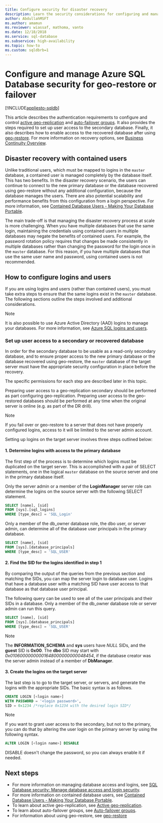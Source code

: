 ```yaml
---
title: Configure security for disaster recovery
description: Learn the security considerations for configuring and managing security after a database restore or a failover to a secondary server.
author: AbdullahMSFT
ms.author: amamun
ms.reviewer: wiassaf, mathoma, vanto
ms.date: 12/18/2018
ms.service: sql-database
ms.subservice: high-availability
ms.topic: how-to
ms.custom: sqldbrb=1
---
```

# Configure and manage Azure SQL Database security for geo-restore or failover
[!INCLUDE[appliesto-sqldb](../includes/appliesto-sqldb.md)]

This article describes the authentication requirements to configure and control [active geo-replication](active-geo-replication-overview.md) and [auto-failover groups](auto-failover-group-sql-db.md). It also provides the steps required to set up user access to the secondary database. Finally, it also describes how to enable access to the recovered database after using [geo-restore](recovery-using-backups.md#geo-restore). For more information on recovery options, see [Business Continuity Overview](business-continuity-high-availability-disaster-recover-hadr-overview.md).

## Disaster recovery with contained users

Unlike traditional users, which must be mapped to logins in the `master` database, a contained user is managed completely by the database itself. This has two benefits. In the disaster recovery scenario, the users can continue to connect to the new primary database or the database recovered using geo-restore without any additional configuration, because the database manages the users. There are also potential scalability and performance benefits from this configuration from a login perspective. For more information, see [Contained Database Users - Making Your Database Portable](/sql/relational-databases/security/contained-database-users-making-your-database-portable).

The main trade-off is that managing the disaster recovery process at scale is more challenging. When you have multiple databases that use the same login, maintaining the credentials using contained users in multiple databases may negate the benefits of contained users. For example, the password rotation policy requires that changes be made consistently in multiple databases rather than changing the password for the login once in the `master` database. For this reason, if you have multiple databases that use the same user name and password, using contained users is not recommended.

## How to configure logins and users

If you are using logins and users (rather than contained users), you must take extra steps to ensure that the same logins exist in the `master` database. The following sections outline the steps involved and additional considerations.

  >[!NOTE]
  > It is also possible to use Azure Active Directory (AAD) logins to manage your databases. For more information, see [Azure SQL logins and users](./logins-create-manage.md).

### Set up user access to a secondary or recovered database

In order for the secondary database to be usable as a read-only secondary database, and to ensure proper access to the new primary database or the database recovered using geo-restore, the `master` database of the target server must have the appropriate security configuration in place before the recovery.

The specific permissions for each step are described later in this topic.

Preparing user access to a geo-replication secondary should be performed as part configuring geo-replication. Preparing user access to the geo-restored databases should be performed at any time when the original server is online (e.g. as part of the DR drill).

> [!NOTE]
> If you fail over or geo-restore to a server that does not have properly configured logins, access to it will be limited to the server admin account.

Setting up logins on the target server involves three steps outlined below:

#### 1. Determine logins with access to the primary database

The first step of the process is to determine which logins must be duplicated on the target server. This is accomplished with a pair of SELECT statements, one in the logical `master` database on the source server and one in the primary database itself.

Only the server admin or a member of the **LoginManager** server role can determine the logins on the source server with the following SELECT statement.

```sql
SELECT [name], [sid]
FROM [sys].[sql_logins]
WHERE [type_desc] = 'SQL_Login'
```

Only a member of the db_owner database role, the dbo user, or server admin, can determine all of the database user principals in the primary database.

```sql
SELECT [name], [sid]
FROM [sys].[database_principals]
WHERE [type_desc] = 'SQL_USER'
```

#### 2. Find the SID for the logins identified in step 1

By comparing the output of the queries from the previous section and matching the SIDs, you can map the server login to database user. Logins that have a database user with a matching SID have user access to that database as that database user principal.

The following query can be used to see all of the user principals and their SIDs in a database. Only a member of the db_owner database role or server admin can run this query.

```sql
SELECT [name], [sid]
FROM [sys].[database_principals]
WHERE [type_desc] = 'SQL_USER'
```

> [!NOTE]
> The **INFORMATION_SCHEMA** and **sys** users have *NULL* SIDs, and the **guest** SID is **0x00**. The **dbo** SID may start with *0x01060000000001648000000000048454*, if the database creator was the server admin instead of a member of **DbManager**.

#### 3. Create the logins on the target server

The last step is to go to the target server, or servers, and generate the logins with the appropriate SIDs. The basic syntax is as follows.

```sql
CREATE LOGIN [<login name>]
WITH PASSWORD = '<login password>',
SID = 0x1234 /*replace 0x1234 with the desired login SID*/
```

> [!NOTE]
> If you want to grant user access to the secondary, but not to the primary, you can do that by altering the user login on the primary server by using the following syntax.
>
> ```sql
> ALTER LOGIN [<login name>] DISABLE
> ```
>
> DISABLE doesn't change the password, so you can always enable it if needed.

## Next steps

* For more information on managing database access and logins, see [SQL Database security: Manage database access and login security](logins-create-manage.md).
* For more information on contained database users, see [Contained Database Users - Making Your Database Portable](/sql/relational-databases/security/contained-database-users-making-your-database-portable).
* To learn about active geo-replication, see [Active geo-replication](active-geo-replication-overview.md).
* To learn about auto-failover groups, see [Auto-failover groups](auto-failover-group-sql-db.md).
* For information about using geo-restore, see [geo-restore](recovery-using-backups.md#geo-restore)
